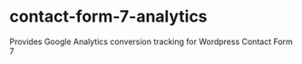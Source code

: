 contact-form-7-analytics
========================

Provides Google Analytics conversion tracking for Wordpress Contact Form 7
